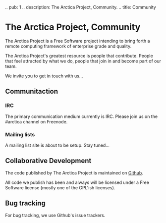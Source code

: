 .. pub: 1
.. description: The Arctica Project, Community.
.. title: Community

# The Arctica Project, Community

The Arctica Project is a Free Software project intending to bring forth a
remote computing framework of enterprise grade and quality.

The Arctica Project's greatest resource is people that contribute. People
that feel attracted by what we do, people that join in and become part of our team.

We invite you to get in touch with us...

## Communitaction

### IRC

The primary communication medium currently is IRC. Please join us on
the #arctica channel on Freenode.

### Mailing lists

A mailing list site is about to be setup. Stay tuned...

## Collaborative Development

The code published by The Arctica Project is maintained on
[Github](https://github.com/ArcticaProject).

All code we publish has been and always will be licensed under a Free
Software license (mostly one of the GPL'ish licenses).

## Bug tracking

For bug tracking, we use Github's issue trackers.

